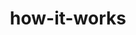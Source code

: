 ---
title: "how-it-works"
heading: How it Works
subheading: With Tardigrade cloud storage, your files are encrypted and split into pieces client-side before being distributed across our network of high-performance storage nodes.
---